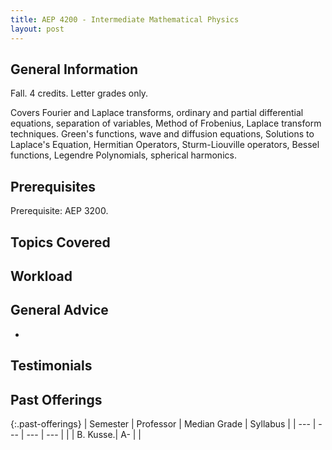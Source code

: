 ```yaml
---
title: AEP 4200 - Intermediate Mathematical Physics
layout: post
---
```


<link rel="stylesheet" href="/main.css">

## General Information

Fall. 4 credits. Letter grades only.

Covers Fourier and Laplace transforms, ordinary and partial differential equations, separation of variables, Method of Frobenius, Laplace transform techniques. Green's functions, wave and diffusion equations, Solutions to Laplace's Equation, Hermitian Operators, Sturm-Liouville operators, Bessel functions, Legendre Polynomials, spherical harmonics.

## Prerequisites

Prerequisite: AEP 3200.

## Topics Covered



## Workload


## General Advice

  - 

## Testimonials



## Past Offerings

{:.past-offerings}
| Semester | Professor | Median Grade | Syllabus |
| --- | --- | --- | --- |
|  | B. Kusse.| A- |  |
